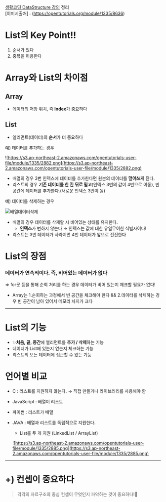 [생활코딩 DataStructure 강의](https://youtu.be/186Q7eippsI) 정리   
[이미지출처] : (https://opentutorials.org/module/1335/8636)

# List의 Key Point!!

1. 순서가 있다
2. 중복을 허용한다

# Array와 List의 차이점

## Array

- 데이터의 저장 위치, 즉 **Index**가 중요하다

## List

- 엘리먼트(데이터)의 **순서**가 더 중요하다

예) 데이터를 추가하는 경우

![https://s3.ap-northeast-2.amazonaws.com/opentutorials-user-file/module/1335/2882.png](https://s3.ap-northeast-2.amazonaws.com/opentutorials-user-file/module/1335/2882.png)   


- 배열의 경우 3번 인덱스에 데이터를 추가한다면 원본의 데이터를 **덮어쓰게** 된다.
- 리스트의 경우 **기존 데이터를 한 칸 뒤로 밀고**(인덱스 3번의 값이 4번으로 이동), 빈공간에 데이터를 추가한다.(새로운 인덱스 3번이 됨)

예) 데이터를 삭제하는 경우

![배열데이터삭제](https://s3.ap-northeast-2.amazonaws.com/opentutorials-user-file/module/1335/2879.png)

- 배열의 경우 데이터를 삭제할 시 비어있는 상태를 유지한다.
    - **인덱스**가 변하지 않는다 ⇒ 인덱스는 값에 대한 유일무이한 식별자이다!
- 리스트는 3번 데이터가 사라지면 4번 데이터가 앞으로 전진한다

# List의 장점

### 데이터가 연속적이다. 즉, 비어있는 데이터가 없다

⇒ for문 등을 통해 순회 처리를 하는 경우 데이터가 비어 있는지 체크할 필요가 없다! 

- Array는 1.순회하는 과정에서 빈 공간을 체크해야 한다 && 2.데이터를 삭제하는 경우 빈 공간이 남아 있어서 메모리 차지가 크다

---

# List의 기능

- ✨**처음, 끝, 중간**에 엘리먼트를 **추가 / 삭제**하는 기능
- 데이터가 List에 있는지 없는지 체크하는 기능
- 리스트의 모든 데이터에 접근할 수 있는 기능

# 언어별 비교

- C : 리스트를 지원하지 않는다. → 직접 만들거나 라이브러리를 사용해야 함
- JavaScript : 배열이 리스트
- 파이썬 : 리스트가 배열
- JAVA : 배열과 리스트를 독립적으로 지원한다.
    - List를 두 개 지원 (LinkedList / ArrayList)

    ![https://s3.ap-northeast-2.amazonaws.com/opentutorials-user-file/module/1335/2885.png](https://s3.ap-northeast-2.amazonaws.com/opentutorials-user-file/module/1335/2885.png)

---

# +) 컨셉이 중요하다

> 각각의 자료구조의 중심 컨셉이 무엇인지 파악하는 것이 중요하다!🌟
